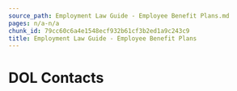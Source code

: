 ```yaml
---
source_path: Employment Law Guide - Employee Benefit Plans.md
pages: n/a-n/a
chunk_id: 79cc60c6a4e1548ecf932b61cf3b2ed1a9c243c9
title: Employment Law Guide - Employee Benefit Plans
---
```

# DOL Contacts
